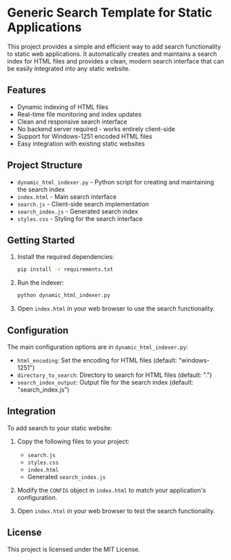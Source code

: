 # Generic Search Template for Static Applications

This project provides a simple and efficient way to add search functionality to static web applications. It automatically creates and maintains a search index for HTML files and provides a clean, modern search interface that can be easily integrated into any static website.

## Features

- Dynamic indexing of HTML files
- Real-time file monitoring and index updates
- Clean and responsive search interface
- No backend server required - works entirely client-side
- Support for Windows-1251 encoded HTML files
- Easy integration with existing static websites

## Project Structure

- `dynamic_html_indexer.py` - Python script for creating and maintaining the search index
- `index.html` - Main search interface
- `search.js` - Client-side search implementation
- `search_index.js` - Generated search index
- `styles.css` - Styling for the search interface

## Getting Started

1. Install the required dependencies:
   ```bash
   pip install -r requirements.txt
   ```

2. Run the indexer:
   ```bash
   python dynamic_html_indexer.py
   ```

3. Open `index.html` in your web browser to use the search functionality.

## Configuration

The main configuration options are in `dynamic_html_indexer.py`:

- `html_encoding`: Set the encoding for HTML files (default: "windows-1251")
- `directory_to_search`: Directory to search for HTML files (default: ".")
- `search_index_output`: Output file for the search index (default: "search_index.js")

## Integration

To add search to your static website:

1. Copy the following files to your project:
   - `search.js`
   - `styles.css`
   - `index.html`
   - Generated `search_index.js`

2. Modify the `CONFIG` object in `index.html` to match your application's configuration.

3. Open `index.html` in your web browser to test the search functionality.



## License

This project is licensed under the MIT License.

